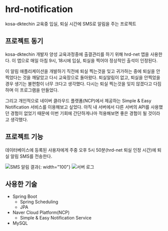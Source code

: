 # hrd-notification
kosa-dktechin 교육중 입실, 퇴실 시간에 SMS로 알림을 주는 프로젝트

## 프로젝트 동기
kosa-dktechin 개발자 양성 교육과정중에 출결관리를 하기 위해 hrd-net 앱을 사용한다.
이 앱으로 매일 아침 9시, 18시에 입실, 퇴실을 찍어야 정상적인 출석이 인정된다.

이 알림 애플리케이션을 개발하기 직전에 퇴실 찍는것을 잊고 귀가하는 중에 퇴실을 안찍었다는 것을 깨달았고 다시 교육장으로 돌아왔다.
퇴실알림이 없고, 퇴실을 안찍었을 경우 생기는 불편함이 너무 크다고 생각했다. 
다시는 퇴실 찍는것을 잊지 않겠다고 다짐하며 이 프로그램을 만들었다.

그리고 개인적으로 네이버 클라우드 플랫폼(NCP)에서 제공하는 Simple & Easy Notification 서비스를 이용해보고 싶었다. 
아직 내 서버에서 다른 서버의 API를 사용했던 경험이 없었기 때문에 이번 기회에 간단하게나마 적용해보면 좋은 경험이 될 것이라고 생각했다.

## 프로젝트 기능
데이터베이스에 등록된 사용자에게 주중 오후 5시 50분(hrd-net 퇴실 인정 시간)에 퇴실 알림 SMS를 전송한다.

![SMS 알림 결과](https://user-images.githubusercontent.com/52393564/233763921-8a3d9cf1-202a-4545-8788-a6097e0777ea.PNG){: width="100"}
![서버 로그](https://user-images.githubusercontent.com/52393564/233793547-71ca8551-eb4d-46db-b09a-b421d3c7298f.png)

## 사용한 기술
- Spring Boot
  - Spring Scheduling
  - JPA
- Naver Cloud Platform(NCP)
  - Simple & Easy Notification Service
- MySQL
